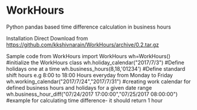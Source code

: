 # WorkHours
Python pandas based time difference calculation in business hours

Installation
Direct Download from https://github.com/kkshivnarain/WorkHours/archive/0.2.tar.gz



Sample code
from WorkHours import WorkHours
wh=WorkHours() #initialize the WorkHours class
wh.holiday_calendar("2017/7/3") #Define holidays one at a time 
wh.business_hours(8,18,'01234') #Define standard shift hours e.g 8:00 to 18:00 Hours everyday from Monday to Friday
wh.working_calendar("2017/7/24","2017/7/31") #creating work calendar for defined business hours and holidays for a given date range
wh.business_hour_diff("07/24/2017 17:00:00","07/25/2017 08:00:00")  #example for calculating time difference- it should return 1 hour
